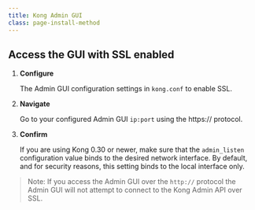 ```yaml
---
title: Kong Admin GUI
class: page-install-method
---
```


## Access the GUI with SSL enabled
1. **Configure**
  
    The Admin GUI configuration settings in `kong.conf` to enable SSL.

2. **Navigate**
  
    Go to your configured Admin GUI `ip:port` using the https:// protocol.

3. **Confirm** 
  
    If you are using Kong 0.30 or newer, make sure that the `admin_listen` configuration value binds to the desired network interface. By default, and for security reasons, this setting binds to the local interface only.

> Note: If you access the Admin GUI over the `http://` protocol the Admin GUI will not attempt to connect to the Kong Admin API over SSL.
